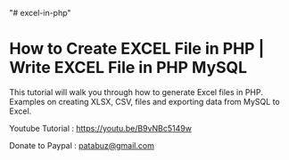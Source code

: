 "# excel-in-php" 


How to Create EXCEL File in PHP | Write EXCEL File in PHP MySQL
================================================================
This tutorial will walk you through how to generate Excel files in PHP. Examples on creating XLSX, CSV, files and exporting data from MySQL to Excel.


Youtube Tutorial : https://youtu.be/B9vNBc5149w

Donate to Paypal : patabuz@gmail.com

